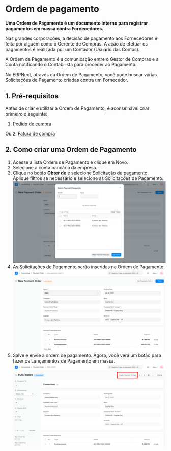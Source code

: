 # Ordem de pagamento


**Uma Ordem de Pagamento é um documento interno para registrar pagamentos em massa contra Fornecedores.**


Nas grandes corporações, a decisão de pagamento aos Fornecedores é feita por alguém como o Gerente de Compras. A ação de efetuar os pagamentos é realizada por um Contador (Usuário das Contas).


A Ordem de Pagamento é a comunicação entre o Gestor de Compras e a Conta notificando o Contabilista para proceder ao Pagamento.


No ERPNext, através da Ordem de Pagamento, você pode buscar várias Solicitações de Pagamento criadas contra um Fornecedor.


## 1. Pré-requisitos


Antes de criar e utilizar a Ordem de Pagamento, é aconselhável criar primeiro o seguinte:


1. [Pedido de compra](/docs/v13/user/manual/en/buying/purchase-order)


Ou
2. [Fatura de compra](/docs/v13/user/manual/en/accounts/purchase-invoice)


## 2. Como criar uma Ordem de Pagamento


1. Acesse a lista Ordem de Pagamento e clique em Novo.
2. Selecione a conta bancária da empresa.
3. Clique no botão **Obter de** e selecione Solicitação de pagamento. Aplique filtros se necessário e selecione as Solicitações de Pagamento.
![Buscar ordem de pagamento](/files/payment-order-fetch.png)
4. As Solicitações de Pagamento serão inseridas na Ordem de Pagamento.
![Busca de ordem de pagamento](/files/payment-order.png)
5. Salve e envie a ordem de pagamento. Agora, você verá um botão para fazer os Lançamentos de Pagamento em massa.
![Buscar ordem de pagamento](/files/payment-order-submit.png)